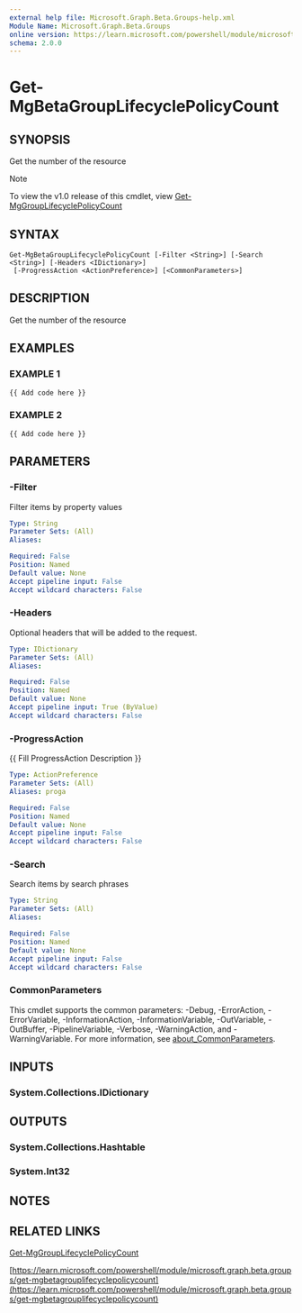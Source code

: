 ```yaml
---
external help file: Microsoft.Graph.Beta.Groups-help.xml
Module Name: Microsoft.Graph.Beta.Groups
online version: https://learn.microsoft.com/powershell/module/microsoft.graph.beta.groups/get-mgbetagrouplifecyclepolicycount
schema: 2.0.0
---
```


# Get-MgBetaGroupLifecyclePolicyCount

## SYNOPSIS
Get the number of the resource

> [!NOTE]
> To view the v1.0 release of this cmdlet, view [Get-MgGroupLifecyclePolicyCount](/powershell/module/Microsoft.Graph.Groups/Get-MgGroupLifecyclePolicyCount?view=graph-powershell-1.0)

## SYNTAX

```
Get-MgBetaGroupLifecyclePolicyCount [-Filter <String>] [-Search <String>] [-Headers <IDictionary>]
 [-ProgressAction <ActionPreference>] [<CommonParameters>]
```

## DESCRIPTION
Get the number of the resource

## EXAMPLES

### EXAMPLE 1
```
{{ Add code here }}
```

### EXAMPLE 2
```
{{ Add code here }}
```

## PARAMETERS

### -Filter
Filter items by property values

```yaml
Type: String
Parameter Sets: (All)
Aliases:

Required: False
Position: Named
Default value: None
Accept pipeline input: False
Accept wildcard characters: False
```

### -Headers
Optional headers that will be added to the request.

```yaml
Type: IDictionary
Parameter Sets: (All)
Aliases:

Required: False
Position: Named
Default value: None
Accept pipeline input: True (ByValue)
Accept wildcard characters: False
```

### -ProgressAction
{{ Fill ProgressAction Description }}

```yaml
Type: ActionPreference
Parameter Sets: (All)
Aliases: proga

Required: False
Position: Named
Default value: None
Accept pipeline input: False
Accept wildcard characters: False
```

### -Search
Search items by search phrases

```yaml
Type: String
Parameter Sets: (All)
Aliases:

Required: False
Position: Named
Default value: None
Accept pipeline input: False
Accept wildcard characters: False
```

### CommonParameters
This cmdlet supports the common parameters: -Debug, -ErrorAction, -ErrorVariable, -InformationAction, -InformationVariable, -OutVariable, -OutBuffer, -PipelineVariable, -Verbose, -WarningAction, and -WarningVariable. For more information, see [about_CommonParameters](http://go.microsoft.com/fwlink/?LinkID=113216).

## INPUTS

### System.Collections.IDictionary
## OUTPUTS

### System.Collections.Hashtable
### System.Int32
## NOTES

## RELATED LINKS
[Get-MgGroupLifecyclePolicyCount](/powershell/module/Microsoft.Graph.Groups/Get-MgGroupLifecyclePolicyCount?view=graph-powershell-1.0)

[https://learn.microsoft.com/powershell/module/microsoft.graph.beta.groups/get-mgbetagrouplifecyclepolicycount](https://learn.microsoft.com/powershell/module/microsoft.graph.beta.groups/get-mgbetagrouplifecyclepolicycount)




